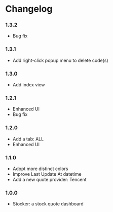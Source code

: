 # Changelog

### 1.3.2

- Bug fix

### 1.3.1

- Add right-click popup menu to delete code(s)

### 1.3.0

- Add index view

### 1.2.1

- Enhanced UI
- Bug fix

### 1.2.0

- Add a tab: ALL
- Enhanced UI

### 1.1.0

- Adopt more distinct colors
- Improve Last Update At datetime
- Add a new quote provider: Tencent

### 1.0.0

- Stocker: a stock quote dashboard